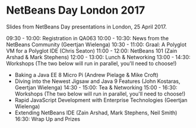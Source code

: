 # NetBeans Day London 2017

Slides from NetBeans Day presentations in London, 25 April 2017.

09:30 - 10:00: Registration in QA063
10:00 - 10:30: News from the NetBeans Community (Geertjan Wielenga)
10:30 - 11:00: Graal: A Polyglot VM for a Polyglot IDE (Chris Seaton)
11:00 - 12:00: NetBeans 101 (Zain Arshad & Mark Stephens)
12:00 - 13:00: Lunch & Networking
13:00 - 14:30: Workshops (The two below will run in parallel, you'll need to choose!)
 - Baking a Java EE 8 Micro Pi (Andrew Pielage & Mike Croft)
 - Diving into the Newest Jigsaw and Java 9 Features (John Kostaras, Geertjan Wielenga)
14:30 - 15:00: Tea & Networking
15:00 - 16:30: Workshops (The two below will run in parallel, you'll need to choose!)
- Rapid JavaScript Development with Enterprise Technologies (Geertjan Wielenga)
- Extending NetBeans IDE (Zain Arshad, Mark Stephens, Neil Smith) 
16:30: Wrap Up and Prizes